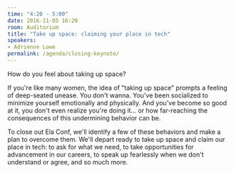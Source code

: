 ```yaml
---
time: "4:20 - 5:00"
date: 2016-11-05 16:20
room: Auditorium
title: "Take up space: claiming your place in tech"
speakers:
- Adrienne Lowe
permalink: /agenda/closing-keynote/
---
```


How do you feel about taking up space?

If you're like many women, the idea of "taking up space" prompts a feeling of deep-seated unease. You don't wanna. You've been socialized to minimize yourself emotionally and physically. And you've become so good at it, you don't even realize you're doing it... or how far-reaching the consequences of this undermining behavior can be.

To close out Ela Conf, we'll identify a few of these behaviors and make a plan to overcome them. We'll depart ready to take up space and claim our place in tech: to ask for what we need, to take opportunities for advancement in our careers, to speak up fearlessly when we don't understand or agree, and so much more.